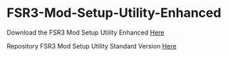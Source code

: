 # FSR3-Mod-Setup-Utility-Enhanced
Download the  FSR3 Mod Setup Utility Enhanced [Here](https://www.mediafire.com/file/dbq1d01zfi6in1c/FSR3+2.19.rar/file)

Repository FSR3 Mod Setup Utility Standard Version [Here](https://github.com/P4TOLINO06/FSR3.0-Mod-Setup-Utility)
 